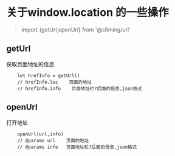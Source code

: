 # 关于window.location 的一些操作

> import {getUrl,openUrl} from '@s5ming/url'
>

## getUrl
获取页面地址的信息
```
    let hrefInfo = getUrl()
    // hrefInfo.loc    页面的地址
    // hrefInfo.info    页面地址栏?后面的信息,json格式
```

## openUrl
打开地址
```
    openUrl(url,info)
    // @params url    页面的地址
    // @params info   页面地址栏?后面的信息,json格式
```